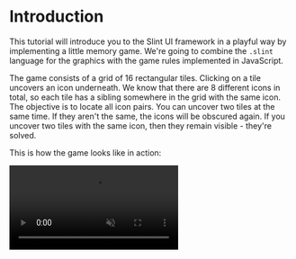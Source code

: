 <!-- Copyright © SixtyFPS GmbH <info@slint.dev> ; SPDX-License-Identifier: MIT -->
# Introduction

This tutorial will introduce you to the Slint UI framework in a playful way by implementing a little memory game. We're going to combine the `.slint` language for the graphics with the game rules implemented in JavaScript.

The game consists of a grid of 16 rectangular tiles. Clicking on a tile uncovers an icon underneath.
We know that there are 8 different icons in total, so each tile has a sibling somewhere in the grid with the
same icon. The objective is to locate all icon pairs. You can uncover two tiles at the same time. If they
aren't the same, the icons will be obscured again.
If you uncover two tiles with the same icon, then they remain visible - they're solved.

This is how the game looks like in action:

<video autoplay loop muted playsinline src="https://slint.dev/blog/memory-game-tutorial/memory_clip.mp4"
        class="img-fluid img-thumbnail rounded"></video>